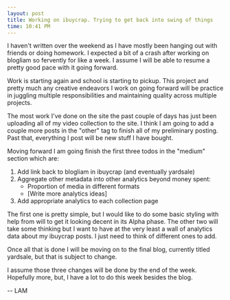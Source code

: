 ```yaml
---
layout: post
title: Working on ibuycrap. Trying to get back into swing of things
time: 10:41 PM 
---
```


I haven't written over the weekend as I have mostly been hanging out with friends or doing homework. I expected a bit of a crash after working on blogliam so fervently for like a week. I assume I will be able to resume a pretty good pace with it going forward.  

Work is starting again and school is starting to pickup. This project and pretty much any creative endeavors I work on going forward will be practice in juggling multiple responsibilities and maintaining quality across multiple projects.  

The most work I've done on the site the past couple of days has just been uploading all of my video collection to the site. I think I am going to add a couple more posts in the "other" tag to finish all of my preliminary posting. Past that, everything I post will be new stuff I have bought.

Moving forward I am going finish the first three todos in the "medium" section which are:
1. Add link back to blogliam in ibuycrap (and eventually yardsale)
2. Aggregate other metadata into other analytics beyond money spent:
    - Proportion of media in different formats
    - [Write more analytics ideas]
3. Add appropriate analytics to each collection page  

The first one is pretty simple, but I would like to do some basic styling with help from will to get it looking decent in its Alpha phase. The other two will take some thinking but I want to have at the very least a wall of analytics data about my ibuycrap posts. I just need to think of different ones to add. 

Once all that is done I will be moving on to the final blog, currently titled yardsale, but that is subject to change.  

I assume those three changes will be done by the end of the week. Hopefully more, but, I have a lot to do this week besides the blog.  

-- LAM
